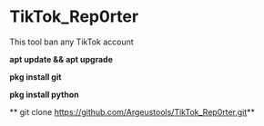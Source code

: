 # TikTok_Rep0rter
This tool ban any TikTok account

<Tool installation>
 
**apt update && apt upgrade**

**pkg install git**

**pkg install python**

** git clone https://github.com/Argeustools/TikTok_Rep0rter.git**
